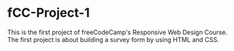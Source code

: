 # fCC-Project-1
This is the first project of freeCodeCamp's Responsive Web Design Course. The first project is about building a survey form by using HTML and CSS. 
